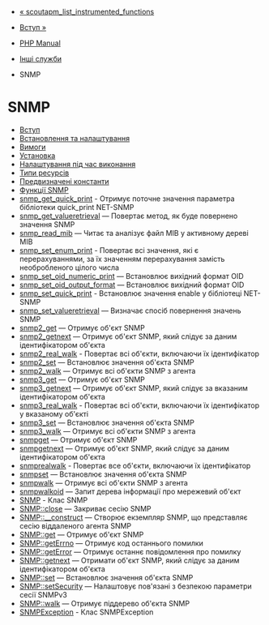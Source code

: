 - [«
scoutapm_list_instrumented_functions](function.scoutapm-list-instrumented-functions.md)
- [Вступ »](intro.snmp.md)

- [PHP Manual](index.md)
- [Інші служби](refs.remote.other.md)
- SNMP

# SNMP

- [Вступ](intro.snmp.md)
- [Встановлення та налаштування](snmp.setup.md)
- [Вимоги](snmp.requirements.md)
- [Установка](snmp.installation.md)
- [Налаштування під час виконання](snmp.configuration.md)
- [Типи ресурсів](snmp.resources.md)
- [Предвизначені константи](snmp.constants.md)
- [Функції SNMP](ref.snmp.md)
- [snmp_get_quick_print](function.snmp-get-quick-print.md) -
Отримує поточне значення параметра бібліотеки quick_print
NET-SNMP
- [snmp_get_valueretrieval](function.snmp-get-valueretrieval.md)
— Повертає метод, як буде повернено значення SNMP
- [snmp_read_mib](function.snmp-read-mib.md) — Читає та
аналізує файл MIB у активному дереві MIB
- [snmp_set_enum_print](function.snmp-set-enum-print.md) -
Повертає всі значення, які є перерахуваннями, за їх
значенням перерахування замість необробленого цілого числа
- [snmp_set_oid_numeric_print](function.snmp-set-oid-numeric-print.md)
— Встановлює вихідний формат OID
- [snmp_set_oid_output_format](function.snmp-set-oid-output-format.md)
— Встановлює вихідний формат OID
- [snmp_set_quick_print](function.snmp-set-quick-print.md) -
Встановлює значення enable у бібліотеці NET-SNMP
- [snmp_set_valueretrieval](function.snmp-set-valueretrieval.md)
— Визначає спосіб повернення значень SNMP
- [snmp2_get](function.snmp2-get.md) — Отримує об'єкт SNMP
- [snmp2_getnext](function.snmp2-getnext.md) — Отримує об'єкт
SNMP, який слідує за даним ідентифікатором об'єкта
- [snmp2_real_walk](function.snmp2-real-walk.md) - Повертає
всі об'єкти, включаючи їх ідентифікатор
- [snmp2_set](function.snmp2-set.md) — Встановлює значення
об'єкта SNMP
- [snmp2_walk](function.snmp2-walk.md) — Отримує всі об'єкти
SNMP з агента
- [snmp3_get](function.snmp3-get.md) — Отримує об'єкт SNMP
- [snmp3_getnext](function.snmp3-getnext.md) — Отримує об'єкт
SNMP, який слідує за вказаним ідентифікатором об'єкта
- [snmp3_real_walk](function.snmp3-real-walk.md) - Повертає
всі об'єкти, включаючи їх ідентифікатор у вказаному об'єкті
- [snmp3_set](function.snmp3-set.md) — Встановлює значення
об'єкта SNMP
- [snmp3_walk](function.snmp3-walk.md) — Отримує всі об'єкти
SNMP з агента
- [snmpget](function.snmpget.md) — Отримує об'єкт SNMP
- [snmpgetnext](function.snmpgetnext.md) — Отримує об'єкт SNMP,
який слідує за даним ідентифікатором об'єкта
- [snmprealwalk](function.snmprealwalk.md) - Повертає все
об'єкти, включаючи їх ідентифікатор
- [snmpset](function.snmpset.md) — Встановлює значення
об'єкта SNMP
- [snmpwalk](function.snmpwalk.md) — Отримує всі об'єкти SNMP
з агента
- [snmpwalkoid](function.snmpwalkoid.md) — Запит дерева
інформації про мережевий об'єкт
- [SNMP](class.snmp.md) - Клас SNMP
- [SNMP::close](snmp.close.md) — Закриває сесію SNMP
- [SNMP::\_\_construct](snmp.construct.md) — Створює екземпляр
SNMP, що представляє сесію віддаленого агента SNMP
- [SNMP::get](snmp.get.md) — Отримує об'єкт SNMP
- [SNMP::getErrno](snmp.geterrno.md) — Отримує код останнього
помилки
- [SNMP::getError](snmp.geterror.md) — Отримує останнє
повідомлення про помилку
- [SNMP::getnext](snmp.getnext.md) — Отримати об'єкт SNMP,
який слідує за даним ідентифікатором об'єкта
- [SNMP::set](snmp.set.md) — Встановлює значення об'єкта SNMP
- [SNMP::setSecurity](snmp.setsecurity.md) — Налаштовує
пов'язані з безпекою параметри сесії SNMPv3
- [SNMP::walk](snmp.walk.md) — Отримує піддерево об'єкта SNMP
- [SNMPException](class.snmpexception.md) - Клас SNMPException
